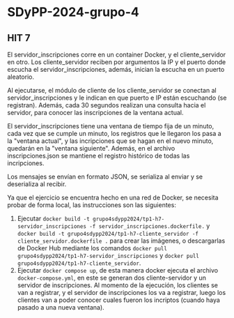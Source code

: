 # SDyPP-2024-grupo-4
## HIT 7

El servidor_inscripciones corre en un container Docker, y el cliente_servidor en otro.
Los cliente_servidor reciben por argumentos la IP y el puerto donde escucha el servidor_inscripciones, además, inician la escucha en un puerto aleatorio.

Al ejecutarse, el módulo de cliente de los cliente_servidor se conectan al servidor_inscripciones y le indican en que puerto e IP están escuchando (se registran). Además, cada 30 segundos realizan una consulta hacia el servidor, para conocer las inscripciones de la ventana actual.

El servidor_inscripciones tiene una ventana de tiempo fija de un minuto, cada vez que se cumple un minuto, los registros que le llegaron los pasa a la "ventana actual", y las incripciones que se hagan en el nuevo minuto, quedarán en la "ventana siguiente". Además, en el archivo inscripciones.json se mantiene el registro histórico de todas las incripciones.

Los mensajes se envían en formato JSON, se serializa al enviar y se deserializa al recibir. 

Ya que el ejercicio se encuentra hecho en una red de Docker, se necesita probar de forma local, las instrucciones son las siguientes:

1. Ejecutar ```docker build -t grupo4sdypp2024/tp1-h7-servidor_inscripciones -f servidor_inscripciones.dockerfile.``` y ```docker build -t grupo4sdypp2024/tp1-h7-cliente_servidor -f cliente_servidor.dockerfile .``` para crear las imágenes, o descargarlas de Docker Hub mediante los comandos ```docker pull grupo4sdypp2024/tp1-h7-servidor_inscripciones``` y ```docker pull grupo4sdypp2024/tp1-h7-cliente_servidor```.
2. Ejecutar ```docker compose up```, de esta manera docker ejecuta el archivo ```docker-compose.yml```, en este se generan dos cliente-servidor y un servidor de inscripciones. Al momento de la ejecución, los clientes se van a registrar, y el servidor de inscripciones los va a registrar, luego los clientes van a poder conocer cuales fueron los incriptos (cuando haya pasado a una nueva ventana).
